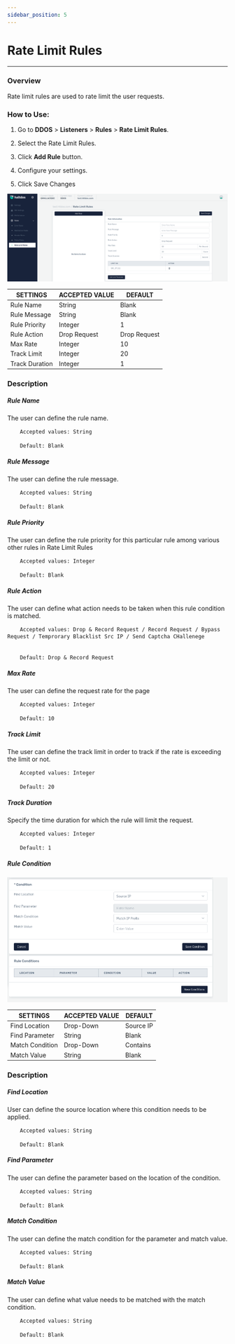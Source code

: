 ```yaml
---
sidebar_position: 5
---
```


# Rate Limit Rules

---
### Overview
Rate limit rules are used to rate limit the user requests.

### How to Use:

1. Go to **DDOS** > **Listeners** > **Rules** > **Rate Limit Rules**.

2. Select the Rate Limit Rules.

3. Click **Add Rule** button.

4. Configure your settings. 

5. Click Save Changes

![Rate Limit rule](/img/ddos/v7/docs/ratelimit.png)



| SETTINGS       | ACCEPTED VALUE | DEFAULT      |
|----------------|----------------|--------------|
| Rule Name      | String         | Blank        |
| Rule Message   | String         | Blank        |
| Rule Priority  | Integer        | 1            |
| Rule Action    | Drop Request   | Drop Request |
| Max Rate       | Integer        | 10           |
| Track Limit    | Integer        | 20           |
| Track Duration | Integer        | 1            |

### Description

##### **Rule Name**

The user can define the rule name.

```
    Accepted values: String

    Default: Blank
```


##### **Rule Message**

The user can define the rule message.

```
    Accepted values: String

    Default: Blank
```


##### **Rule Priority**

The user can define the rule priority for this particular rule among various other rules in Rate Limit Rules

```
    Accepted values: Integer

    Default: Blank
```


##### **Rule Action**

The user can define what action needs to be taken when this rule condition is matched.

```
    Accepted values: Drop & Record Request / Record Request / Bypass Request / Temprorary Blacklist Src IP / Send Captcha CHallenege


    Default: Drop & Record Request
```


##### **Max Rate**

The user can define the request rate for the page

```
    Accepted values: Integer

    Default: 10
```


##### **Track Limit**

The user can define the track limit in order to track if the rate is exceeding the limit or not.

```
    Accepted values: Integer

    Default: 20
```


##### **Track Duration**

Specify the time duration for which the rule will limit the request.

```
    Accepted values: Integer

    Default: 1
```


##### **Rule Condition**

![Rate Limit rule](/img/ddos/v7/docs/ratelimit2.png)

| SETTINGS        | ACCEPTED VALUE | DEFAULT   |
|-----------------|----------------|-----------|
| Find Location   | Drop-Down      | Source IP |
| Find Parameter  | String         | Blank     |
| Match Condition | Drop-Down      | Contains  |
| Match Value     | String         | Blank     |

### Description

##### **Find Location**

User can define the source location where this condition needs to be applied.

```
    Accepted values: String

    Default: Blank
```


##### **Find Parameter**

The user can define the parameter based on the location of the condition.

```
    Accepted values: String

    Default: Blank
```


##### **Match Condition**

The user can define the match condition for the parameter and match value.

```
    Accepted values: String

    Default: Blank
```


##### **Match Value**

The user can define what value needs to be matched with the match condition.

```
    Accepted values: String

    Default: Blank
```

